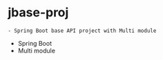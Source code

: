 # jbase-proj

```
- Spring Boot base API project with Multi module
```

- Spring Boot
- Multi module



